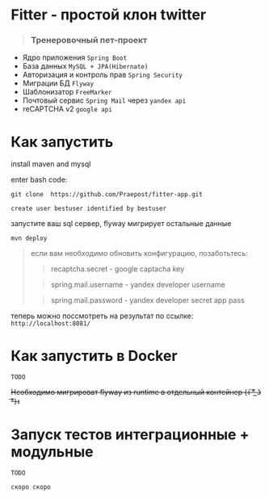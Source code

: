 # Fitter - простой клон twitter
> ### Тренеровочный пет-проект


- Ядро приложения `Spring Boot`
- База данных `MySQL + JPA(Hibernate)`
- Авторизация и контроль прав `Spring Security`
- Миграции БД `Flyway`
- Шаблонизатор `FreeMarker`
- Почтовый сервис `Spring Mail` через `yandex api`
- reCAPTCHA v2 `google api`


# Как запустить 
install maven and mysql

enter bash code:

`git clone  https://github.com/Praepost/fitter-app.git`

`create user bestuser identified by bestuser`

запустите ваш sql сервер, flyway мигрирует остальные данные

`mvn deploy`
>если вам необходимо обновить конфигурацию, позаботьтесь:
>>recaptcha.secret - google captacha key
> 
>>spring.mail.username - yandex developer username
> 
>>spring.mail.password - yandex developer secret app pass
>>

теперь можно поссмотреть на результат по ссылке:
`http://localhost:8081/`


# Как запустить в Docker
`TODO`

~~Необходимо мигрироват flyway из runtime в отдельный контейнер (ง ͠° ͟ʖ ͡°)ง~~

# Запуск тестов интеграционные + модульные

`TODO`

`скоро скоро`


